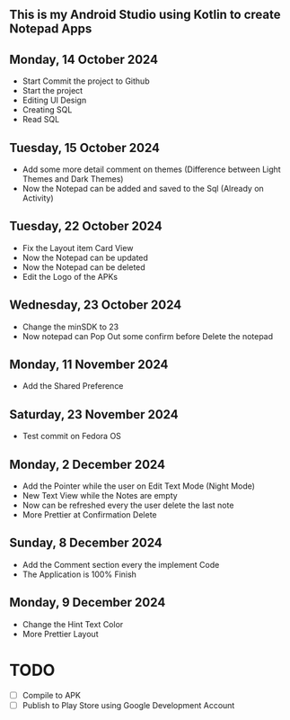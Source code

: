 ## This is my Android Studio using Kotlin to create Notepad Apps

## Monday, 14 October 2024
- Start Commit the project to Github
- Start the project
- Editing UI Design
- Creating SQL
- Read SQL

## Tuesday, 15 October 2024
- Add some more detail comment on themes (Difference between Light Themes and Dark Themes)
- Now the Notepad can be added and saved to the Sql (Already on Activity)

## Tuesday, 22 October 2024
- Fix the Layout item Card View
- Now the Notepad can be updated
- Now the Notepad can be deleted
- Edit the Logo of the APKs

## Wednesday, 23 October 2024
- Change the minSDK to 23
- Now notepad can Pop Out some confirm before Delete the notepad

## Monday, 11 November 2024
- Add the Shared Preference

## Saturday, 23 November 2024
- Test commit on Fedora OS

## Monday, 2 December 2024
- Add the Pointer while the user on Edit Text Mode (Night Mode)
- New Text View while the Notes are empty
- Now can be refreshed every the user delete the last note
- More Prettier at Confirmation Delete

## Sunday, 8 December 2024
- Add the Comment section every the implement Code
- The Application is 100% Finish

## Monday, 9 December 2024
- Change the Hint Text Color
- More Prettier Layout

# TODO
- [ ] Compile to APK
- [ ] Publish to Play Store using Google Development Account
